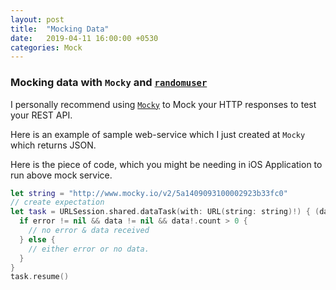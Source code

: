 ```yaml
---
layout: post
title:  "Mocking Data"
date:   2019-04-11 16:00:00 +0530
categories: Mock
---
```


### Mocking data with `Mocky` and [`randomuser`](https://randomuser.me/)

I personally recommend using [`Mocky`](https://www.mocky.io/) to Mock your HTTP responses to test your REST API.

Here is an example of sample web-service which I just created at `Mocky` which returns JSON.

Here is the piece of code, which you might be needing in iOS Application to run above mock service.

```swift
let string = "http://www.mocky.io/v2/5a1409093100002923b33fc0"
// create expectation
let task = URLSession.shared.dataTask(with: URL(string: string)!) { (data, response, error) in
  if error != nil && data != nil && data!.count > 0 {
    // no error & data received
  } else {
    // either error or no data.
  }
}
task.resume()
```